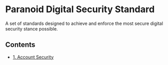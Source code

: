 # Paranoid Digital Security Standard
A set of standards designed to achieve and enforce the most secure digital security stance possible.

## Contents
* [1. Account Security](1-Account-Security.md)
